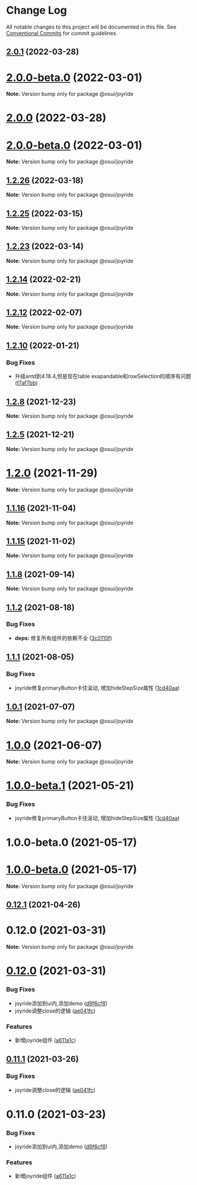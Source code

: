 # Change Log

All notable changes to this project will be documented in this file.
See [Conventional Commits](https://conventionalcommits.org) for commit guidelines.

## [2.0.1](https://gitee.com/gitee-fe/osui/tree/master/compare/v1.2.26...v2.0.1) (2022-03-28)



# [2.0.0-beta.0](https://gitee.com/gitee-fe/osui/tree/master/compare/v1.2.18...v2.0.0-beta.0) (2022-03-01)

**Note:** Version bump only for package @osui/joyride





# [2.0.0](https://gitee.com/gitee-fe/osui/tree/master/compare/v1.2.26...v2.0.0) (2022-03-28)



# [2.0.0-beta.0](https://gitee.com/gitee-fe/osui/tree/master/compare/v1.2.18...v2.0.0-beta.0) (2022-03-01)

**Note:** Version bump only for package @osui/joyride





## [1.2.26](https://gitee.com/gitee-fe/osui/tree/master/compare/v1.2.25...v1.2.26) (2022-03-18)

**Note:** Version bump only for package @osui/joyride





## [1.2.25](https://gitee.com/gitee-fe/osui/tree/master/compare/v1.2.24...v1.2.25) (2022-03-15)

**Note:** Version bump only for package @osui/joyride





## [1.2.23](https://gitee.com/gitee-fe/osui/tree/master/compare/v1.2.22...v1.2.23) (2022-03-14)

**Note:** Version bump only for package @osui/joyride





## [1.2.14](https://gitee.com/gitee-fe/osui/tree/master/compare/v1.2.13...v1.2.14) (2022-02-21)

**Note:** Version bump only for package @osui/joyride





## [1.2.12](https://gitee.com/gitee-fe/osui/tree/master/compare/v1.2.11...v1.2.12) (2022-02-07)

**Note:** Version bump only for package @osui/joyride





## [1.2.10](https://gitee.com/gitee-fe/osui/tree/master/compare/v1.2.9...v1.2.10) (2022-01-21)


### Bug Fixes

* 升级antd到4.18.4,但是现在table exapandable和rowSelection的顺序有问题 ([f7af7bb](https://gitee.com/gitee-fe/osui/tree/master/commits/f7af7bbad5ed53099f4cc4c97c5852e631846616))





## [1.2.8](https://gitee.com/gitee-fe/osui/tree/master/compare/v1.2.7...v1.2.8) (2021-12-23)

**Note:** Version bump only for package @osui/joyride





## [1.2.5](https://gitee.com/gitee-fe/osui/tree/master/compare/v1.2.4...v1.2.5) (2021-12-21)

**Note:** Version bump only for package @osui/joyride





# [1.2.0](https://gitee.com/gitee-fe/osui/tree/master/compare/v1.1.23...v1.2.0) (2021-11-29)

**Note:** Version bump only for package @osui/joyride





## [1.1.16](https://gitee.com/gitee-fe/osui/tree/master/compare/v1.1.10...v1.1.16) (2021-11-04)

**Note:** Version bump only for package @osui/joyride





## [1.1.15](https://gitee.com/gitee-fe/osui/tree/master/compare/v1.1.10...v1.1.15) (2021-11-02)

**Note:** Version bump only for package @osui/joyride





## [1.1.8](https://gitee.com/gitee-fe/osui/tree/master/compare/v1.1.7...v1.1.8) (2021-09-14)

**Note:** Version bump only for package @osui/joyride





## [1.1.2](https://gitee.com/gitee-fe/osui/tree/master/compare/v1.1.1...v1.1.2) (2021-08-18)


### Bug Fixes

* **deps:** 修复所有组件的依赖不全 ([3c0110f](https://gitee.com/gitee-fe/osui/tree/master/commits/3c0110f6798e4fdbf75616a447a1a7660a05c678))





## [1.1.1](https://gitee.com/gitee-fe/osui/tree/master/compare/v1.0.0-beta.1...v1.1.1) (2021-08-05)


### Bug Fixes

* joyride修复primaryButton卡住滚动, 增加hideStepSize属性 ([1cd40aa](https://gitee.com/gitee-fe/osui/tree/master/commits/1cd40aa4c984901898d58a121de741a35966d12b))





## [1.0.1](https://gitee.com/gitee-fe/osui/tree/master/compare/@osui/joyride@1.0.0...@osui/joyride@1.0.1) (2021-07-07)

**Note:** Version bump only for package @osui/joyride





# [1.0.0](https://gitee.com/gitee-fe/osui/tree/master/compare/@osui/joyride@1.0.0-beta.1...@osui/joyride@1.0.0) (2021-06-07)

**Note:** Version bump only for package @osui/joyride





# [1.0.0-beta.1](https://gitee.com/gitee-fe/osui/tree/master/compare/@osui/joyride@0.12.1...@osui/joyride@1.0.0-beta.1) (2021-05-21)


### Bug Fixes

* joyride修复primaryButton卡住滚动, 增加hideStepSize属性 ([1cd40aa](https://gitee.com/gitee-fe/osui/tree/master/commits/1cd40aa4c984901898d58a121de741a35966d12b))



# 1.0.0-beta.0 (2021-05-17)





# [1.0.0-beta.0](https://gitee.com/gitee-fe/osui/tree/master/compare/v0.12.1...v1.0.0-beta.0) (2021-05-17)

**Note:** Version bump only for package @osui/joyride





## [0.12.1](https://gitee.com/gitee-fe/osui/tree/master/compare/@osui/joyride@0.11.1...@osui/joyride@0.12.1) (2021-04-26)



# 0.12.0 (2021-03-31)

**Note:** Version bump only for package @osui/joyride





# [0.12.0](https://gitee.com/gitee-fe/osui/tree/master/compare/v0.11.0...v0.12.0) (2021-03-31)


### Bug Fixes

* joyride添加到ui内,添加demo ([d9f6cf8](https://gitee.com/gitee-fe/osui/tree/master/commits/d9f6cf808082346d33a5a3225e49d224da5a3aa0))
* joyride调整close的逻辑 ([ae041fc](https://gitee.com/gitee-fe/osui/tree/master/commits/ae041fc4600f35ccd05798c58dd72e8675fcaa72))


### Features

* 新增joyride组件 ([a611a1c](https://gitee.com/gitee-fe/osui/tree/master/commits/a611a1c676dab5d909856400a921d910a0ffb74b))





## [0.11.1](https://gitee.com/gitee-fe/osui/tree/master/compare/@osui/joyride@0.11.0...@osui/joyride@0.11.1) (2021-03-26)


### Bug Fixes

* joyride调整close的逻辑 ([ae041fc](https://gitee.com/gitee-fe/osui/tree/master/commits/ae041fc4600f35ccd05798c58dd72e8675fcaa72))





# 0.11.0 (2021-03-23)


### Bug Fixes

* joyride添加到ui内,添加demo ([d9f6cf8](https://gitee.com/gitee-fe/osui/tree/master/commits/d9f6cf808082346d33a5a3225e49d224da5a3aa0))


### Features

* 新增joyride组件 ([a611a1c](https://gitee.com/gitee-fe/osui/tree/master/commits/a611a1c676dab5d909856400a921d910a0ffb74b))
